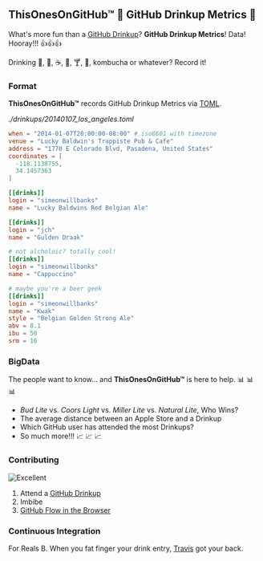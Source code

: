## ThisOnesOnGitHub™ :tada: GitHub Drinkup Metrics :tada:

What's more fun than a [GitHub Drinkup](https://github.com/blog/category/drinkup)? **GitHub Drinkup Metrics**! Data! Hooray!!! :+1::+1::+1:

Drinking :potable_water:, :tea:, :coffee:, :wine_glass:, :cocktail:, :beer:, kombucha or whatever?  Record it!  

### Format
**ThisOnesOnGitHub™** records GitHub Drinkup Metrics via [TOML](https://github.com/mojombo/toml).

*./drinkups/20140107_los_angeles.toml*
```toml
when = "2014-01-07T20:00:00-08:00" # iso8601 with timezone
venue = "Lucky Baldwin's Trappiste Pub & Cafe"
address = "1770 E Colorado Blvd, Pasadena, United States"
coordinates = [
  -118.1138755,
  34.1457363
]

[[drinks]]
login = "simeonwillbanks"
name = "Lucky Baldwins Red Belgian Ale"

[[drinks]]
login = "jch"
name = "Gulden Draak"

# not alcholoic? totally cool!
[[drinks]]
login = "simeonwillbanks"
name = "Cappuccino"

# maybe you're a beer geek
[[drinks]]
login = "simeonwillbanks"
name = "Kwak"
style = "Belgian Golden Strong Ale"
abv = 8.1
ibu = 50
srm = 16
```

### BigData
The people want to know... and **ThisOnesOnGitHub™** is here to help. :bar_chart: :bar_chart: :bar_chart: 

 - *Bud Lite* vs. *Coors Light* vs. *Miller Lite* vs. *Natural Lite*, Who Wins?
 - The average distance between an Apple Store and a Drinkup
 - Which GitHub user has attended the most Drinkups?
 - So much more!!! :chart_with_upwards_trend: :chart_with_upwards_trend: :chart_with_upwards_trend: 

### Contributing
![Excellent](http://img.pandawhale.com/72017-bill-and-Ted-excellent-gif-JLyQ.jpeg)

 1. Attend a [GitHub Drinkup](https://github.com/blog/category/drinkup)
 2. Imbibe
 3. [GitHub Flow in the Browser](https://github.com/blog/1557-github-flow-in-the-browser)

### Continuous Integration
For Reals B.  When you fat finger your drink entry, [Travis](https://travis-ci.org/simeonwillbanks/this_ones_on_github) got your back.
